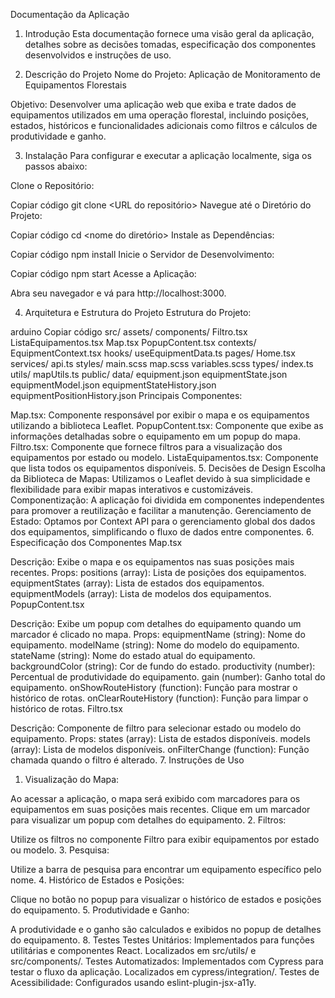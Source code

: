 Documentação da Aplicação
1. Introdução
Esta documentação fornece uma visão geral da aplicação, detalhes sobre as decisões tomadas, especificação dos componentes desenvolvidos e instruções de uso.

2. Descrição do Projeto
Nome do Projeto: Aplicação de Monitoramento de Equipamentos Florestais

Objetivo: Desenvolver uma aplicação web que exiba e trate dados de equipamentos utilizados em uma operação florestal, incluindo posições, estados, históricos e funcionalidades adicionais como filtros e cálculos de produtividade e ganho.

3. Instalação
Para configurar e executar a aplicação localmente, siga os passos abaixo:

Clone o Repositório:

Copiar código
git clone <URL do repositório>
Navegue até o Diretório do Projeto:

Copiar código
cd <nome do diretório>
Instale as Dependências:

Copiar código
npm install
Inicie o Servidor de Desenvolvimento:

Copiar código
npm start
Acesse a Aplicação:

Abra seu navegador e vá para http://localhost:3000.

4. Arquitetura e Estrutura do Projeto
Estrutura do Projeto:

arduino
Copiar código
src/
  assets/
  components/
    Filtro.tsx
    ListaEquipamentos.tsx
    Map.tsx
    PopupContent.tsx
  contexts/
    EquipmentContext.tsx
  hooks/
    useEquipmentData.ts
  pages/
    Home.tsx
  services/
    api.ts
  styles/
    main.scss
    map.scss
    variables.scss
  types/
    index.ts
  utils/
    mapUtils.ts
public/
  data/
    equipment.json
    equipmentState.json
    equipmentModel.json
    equipmentStateHistory.json
    equipmentPositionHistory.json
Principais Componentes:

Map.tsx: Componente responsável por exibir o mapa e os equipamentos utilizando a biblioteca Leaflet.
PopupContent.tsx: Componente que exibe as informações detalhadas sobre o equipamento em um popup do mapa.
Filtro.tsx: Componente que fornece filtros para a visualização dos equipamentos por estado ou modelo.
ListaEquipamentos.tsx: Componente que lista todos os equipamentos disponíveis.
5. Decisões de Design
Escolha da Biblioteca de Mapas: Utilizamos o Leaflet devido à sua simplicidade e flexibilidade para exibir mapas interativos e customizáveis.
Componentização: A aplicação foi dividida em componentes independentes para promover a reutilização e facilitar a manutenção.
Gerenciamento de Estado: Optamos por Context API para o gerenciamento global dos dados dos equipamentos, simplificando o fluxo de dados entre componentes.
6. Especificação dos Componentes
Map.tsx

Descrição: Exibe o mapa e os equipamentos nas suas posições mais recentes.
Props:
positions (array): Lista de posições dos equipamentos.
equipmentStates (array): Lista de estados dos equipamentos.
equipmentModels (array): Lista de modelos dos equipamentos.
PopupContent.tsx

Descrição: Exibe um popup com detalhes do equipamento quando um marcador é clicado no mapa.
Props:
equipmentName (string): Nome do equipamento.
modelName (string): Nome do modelo do equipamento.
stateName (string): Nome do estado atual do equipamento.
backgroundColor (string): Cor de fundo do estado.
productivity (number): Percentual de produtividade do equipamento.
gain (number): Ganho total do equipamento.
onShowRouteHistory (function): Função para mostrar o histórico de rotas.
onClearRouteHistory (function): Função para limpar o histórico de rotas.
Filtro.tsx

Descrição: Componente de filtro para selecionar estado ou modelo do equipamento.
Props:
states (array): Lista de estados disponíveis.
models (array): Lista de modelos disponíveis.
onFilterChange (function): Função chamada quando o filtro é alterado.
7. Instruções de Uso
1. Visualização do Mapa:

Ao acessar a aplicação, o mapa será exibido com marcadores para os equipamentos em suas posições mais recentes.
Clique em um marcador para visualizar um popup com detalhes do equipamento.
2. Filtros:

Utilize os filtros no componente Filtro para exibir equipamentos por estado ou modelo.
3. Pesquisa:

Utilize a barra de pesquisa para encontrar um equipamento específico pelo nome.
4. Histórico de Estados e Posições:

Clique no botão no popup para visualizar o histórico de estados e posições do equipamento.
5. Produtividade e Ganho:

A produtividade e o ganho são calculados e exibidos no popup de detalhes do equipamento.
8. Testes
Testes Unitários: Implementados para funções utilitárias e componentes React. Localizados em src/utils/ e src/components/.
Testes Automatizados: Implementados com Cypress para testar o fluxo da aplicação. Localizados em cypress/integration/.
Testes de Acessibilidade: Configurados usando eslint-plugin-jsx-a11y.